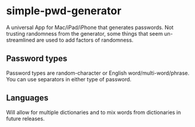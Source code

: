 # simple-pwd-generator
A universal App for Mac/iPad/iPhone that generates passwords. Not trusting randomness from the generator, some things that seem un-streamlined are used to add factors of randomness. 

## Password types
Password types are random-character or English word/multi-word/phrase. You can use separators in either type of password.


## Languages
Will allow for multiple dictionaries and to mix words from dictionaries in future releases.